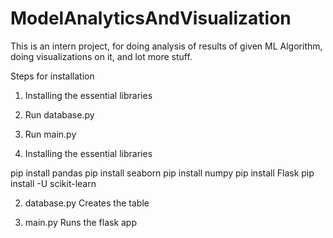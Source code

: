 # ModelAnalyticsAndVisualization
This is an intern project, for doing analysis of results of given ML Algorithm, doing visualizations on it, and lot more stuff.

Steps for installation

1. Installing the essential libraries
2. Run database.py
3. Run main.py





1. Installing the essential libraries

pip install pandas
pip install seaborn 
pip install numpy
pip install Flask
pip install -U scikit-learn

2. database.py
Creates the table

3. main.py
Runs the flask app
